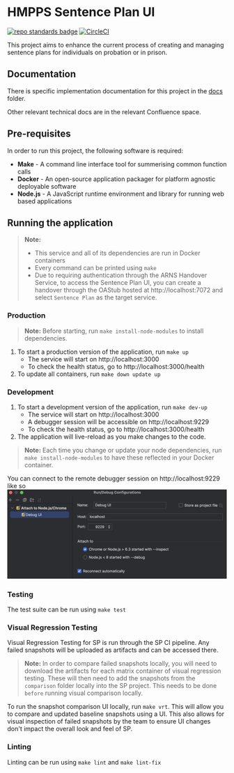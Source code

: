 # HMPPS Sentence Plan UI
[![repo standards badge](https://img.shields.io/badge/dynamic/json?color=blue&style=flat&logo=github&label=MoJ%20Compliant&query=%24.result&url=https%3A%2F%2Foperations-engineering-reports.cloud-platform.service.justice.gov.uk%2Fapi%2Fv1%2Fcompliant_public_repositories%2Fhmpps-sentence-plan-ui)](https://operations-engineering-reports.cloud-platform.service.justice.gov.uk/public-github-repositories.html#hmpps-sentence-plan-ui "Link to report")
[![CircleCI](https://circleci.com/gh/ministryofjustice/hmpps-sentence-plan-ui/tree/main.svg?style=svg)](https://circleci.com/gh/ministryofjustice/hmpps-sentence-plan-ui)

This project aims to enhance the current process of creating and managing
sentence plans for individuals on probation or in prison.

## Documentation

There is specific implementation documentation for this project in the [docs](./docs) folder.

Other relevant technical docs are in the relevant Confluence space.

## Pre-requisites
In order to run this project, the following software is required:

- **Make** - A command line interface tool for summerising common function calls
- **Docker** - An open-source application packager for platform agnostic deployable software
- **Node.js** - A JavaScript runtime environment and library for running web based applications

## Running the application

> **Note:**
> - This service and all of its dependencies are run in Docker containers
> - Every command can be printed using `make`
> - Due to requiring authentication through the ARNS Handover Service,
    to access the Sentence Plan UI, you can create a handover through the
    OAStub hosted at http://localhost:7072 and select `Sentence Plan` as the target service.

### Production

> **Note:** Before starting, run `make install-node-modules` to install dependencies.

1. To start a production version of the application, run `make up`
    - The service will start on http://localhost:3000
    - To check the health status, go to http://localhost:3000/health
2. To update all containers, run `make down update up`

### Development
1. To start a development version of the application, run `make dev-up`
    - The service will start on http://localhost:3000
    - A debugger session will be accessible on http://localhost:9229
    - To check the health status, go to http://localhost:3000/health
2. The application will live-reload as you make changes to the code.

> **Note:** Each time you change or update your node dependencies, run `make install-node-modules` to have these reflected in your Docker container.

You can connect to the remote debugger session on http://localhost:9229 like so
[![API docs](https://github.com/ministryofjustice/hmpps-strengths-based-needs-assessments-ui/blob/main/.readme/debugger.png?raw=true)]()

### Testing
The test suite can be run using `make test`

### Visual Regression Testing
Visual Regression Testing for SP is run through the SP CI pipeline. Any failed snapshots will be uploaded as artifacts and can be accessed there.

> **Note:** In order to compare failed snapshots locally, you will need to download the artifacts for each matrix container of visual regression testing.
> These will then need to add the snapshots from the `comparison` folder locally into the SP project. This needs to be done `before` running visual comparison locally.

To run the snapshot comparison UI locally, run `make vrt`. This will allow you to compare and updated baseline snapshots using a UI. This also allows for visual inspection
of failed snapshots by the team to ensure UI changes don't impact the overall look and feel of SP.

### Linting
Linting can be run using `make lint` and `make lint-fix`
